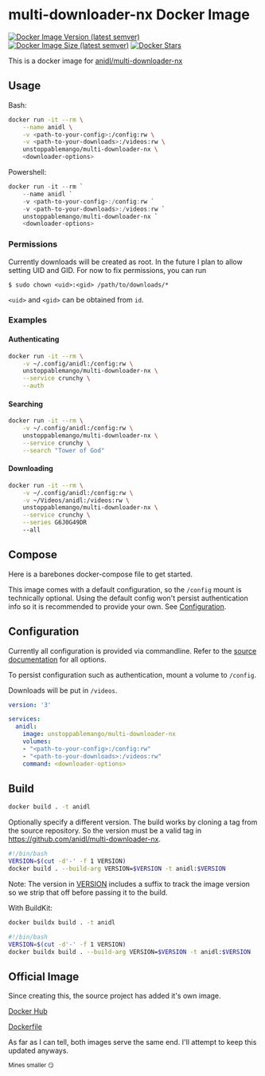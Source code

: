 # multi-downloader-nx Docker Image

[![Docker Image Version (latest semver)](https://img.shields.io/docker/v/unstoppablemango/multi-downloader-nx?sort=date)](https://hub.docker.com/repository/docker/unstoppablemango/multi-downloader-nx)
[![Docker Image Size (latest semver)](https://img.shields.io/docker/image-size/unstoppablemango/multi-downloader-nx?sort=date)](https://hub.docker.com/r/unstoppablemango/multi-downloader-nx)
[![Docker Stars](https://img.shields.io/docker/stars/unstoppablemango/multi-downloader-nx)](https://hub.docker.com/r/unstoppablemango/multi-downloader-nx)

This is a docker image for [anidl/multi-downloader-nx](https://github.com/anidl/multi-downloader-nx)

## Usage

Bash:

```bash
docker run -it --rm \
    --name anidl \
    -v <path-to-your-config>:/config:rw \
    -v <path-to-your-downloads>:/videos:rw \
    unstoppablemango/multi-downloader-nx \
    <downloader-options>
```

Powershell:

```powershell
docker run -it --rm `
    --name anidl `
    -v <path-to-your-config>:/config:rw `
    -v <path-to-your-downloads>:/videos:rw `
    unstoppablemango/multi-downloader-nx `
    <downloader-options>
```

### Permissions

Currently downloads will be created as root. In the future I plan to allow setting UID and GID. For now to fix permissions, you can run

`$ sudo chown <uid>:<gid> /path/to/downloads/*`

`<uid>` and `<gid>` can be obtained from `id`.

### Examples

#### Authenticating

```bash
docker run -it --rm \
    -v ~/.config/anidl:/config:rw \
    unstoppablemango/multi-downloader-nx \
    --service crunchy \
    --auth
```

#### Searching

```bash
docker run -it --rm \
    -v ~/.config/anidl:/config:rw \
    unstoppablemango/multi-downloader-nx \
    --service crunchy \
    --search "Tower of God"
```

#### Downloading

```bash
docker run -it --rm \
    -v ~/.config/anidl:/config:rw \
    -v ~/Videos/anidl:/videos:rw \
    unstoppablemango/multi-downloader-nx \
    --service crunchy \
    --series G6J0G49DR
    --all
```

## Compose

Here is a barebones docker-compose file to get started.

This image comes with a default configuration, so the `/config` mount is technically optional.
Using the default config won't persist authentication info so it is recommended to provide your own.
See [Configuration](#configuration).

## Configuration

Currently all configuration is provided via commandline.
Refer to the [source documentation](https://github.com/anidl/multi-downloader-nx/blob/2.0.18/docs/DOCUMENTATION.md) for all options.

To persist configuration such as authentication, mount a volume to `/config`.

Downloads will be put in `/videos`.

```yaml
version: '3'

services:
  anidl:
    image: unstoppablemango/multi-downloader-nx
    volumes:
    - "<path-to-your-config>:/config:rw"
    - "<path-to-your-downloads>:/videos:rw"
    command: <downloader-options>
```

## Build

```bash
docker build . -t anidl
```

Optionally specify a different version.
The build works by cloning a tag from the source repository.
So the version must be a valid tag in <https://github.com/anidl/multi-downloader-nx>.

```bash
#!/bin/bash
VERSION=$(cut -d'-' -f 1 VERSION)
docker build . --build-arg VERSION=$VERSION -t anidl:$VERSION
```

Note: The version in [VERSION](VERSION) includes a suffix to track the image version so we strip that off before passing it to the build.

With BuildKit:

```bash
docker buildx build . -t anidl
```

```bash
#!/bin/bash
VERSION=$(cut -d'-' -f 1 VERSION)
docker buildx build . --build-arg VERSION=$VERSION -t anidl:$VERSION
```

## Official Image

Since creating this, the source project has added it's own image.

[Docker Hub](https://hub.docker.com/r/izuco/multi-downloader-nx/)

[Dockerfile](https://github.com/anidl/multi-downloader-nx/blob/master/Dockerfile)

As far as I can tell, both images serve the same end. I'll attempt to keep this updated anyways.

<sup>Mines smaller :smirk:</sup>
